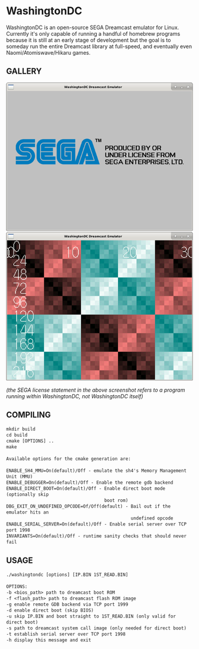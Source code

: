 # WashingtonDC

WashingtonDC is an open-source SEGA Dreamcast emulator for Linux.  Currently
it's only capable of running a handful of homebrew programs because it is still
at an early stage of development but the goal is to someday run the entire
Dreamcast library at full-speed, and eventually even Naomi/Atomiswave/Hikaru
games.

## GALLERY
![Alt text](media/washingtondc_sega_logo.png "SEGA bootstrap (IP.BIN)") ![Alt text](media/washingtondc_kos_320x240.png "KallistiOS 320x240 example program")

*(the SEGA license statement in the above screenshot refers to a program running within WashingtonDC, not WashingtonDC itself)*

## COMPILING
```
mkdir build
cd build
cmake [OPTIONS] ..
make

Available options for the cmake generation are:

ENABLE_SH4_MMU=On(default)/Off - emulate the sh4's Memory Management Unit (MMU)
ENABLE_DEBUGGER=On(default)/Off - Enable the remote gdb backend
ENABLE_DIRECT_BOOT=On(default)/Off - Enable direct boot mode (optionally skip
                                     boot rom)
DBG_EXIT_ON_UNDEFINED_OPCODE=Of/Off(default) - Bail out if the emulator hits an
                                               undefined opcode
ENABLE_SERIAL_SERVER=On(default)/Off - Enable serial server over TCP port 1998
INVARIANTS=On(default)/Off - runtime sanity checks that should never fail
```
## USAGE
```
./washingtondc [options] [IP.BIN 1ST_READ.BIN]

OPTIONS:
-b <bios_path> path to dreamcast boot ROM
-f <flash_path> path to dreamcast flash ROM image
-g enable remote GDB backend via TCP port 1999
-d enable direct boot (skip BIOS)
-u skip IP.BIN and boot straight to 1ST_READ.BIN (only valid for direct boot)
-s path to dreamcast system call image (only needed for direct boot)
-t establish serial server over TCP port 1998
-h display this message and exit
```
